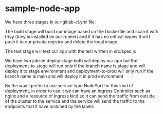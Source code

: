 # sample-node-app
We have three stages in our gitlab-ci.yml file:

The build stage will build our image based on the Dockerfile and scan it with trivy (trivy is installed on our runner) and if it has no critical issues it wil
l push it to our private registry and delete the local image.

The test stage will test our app with the test written in src/spec.js

We have two jobs in deploy stage both will deploy our app but the deployment-to-stage will run only if the branch name is stage and will deploy it to stage environment and deployment-to-prod will only run if the branch name is main and will deploy it in prod environment

By the way I prefer to use service type NodePort for this kind of deployment, in order to use it we can have an Ingress Controller such as nginx  and a resource of Ingress kind so it can send the traffic from outside of the cluster to the service and the service will send the traffic to the endpoints that it have matched by the labels
